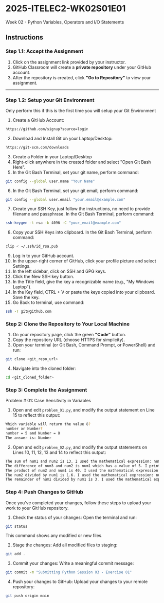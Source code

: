 # 2025-ITELEC2-WK02S01E01
Week 02 - Python Variables, Operators and I/O Statements

## **Instructions**

### **Step 1.1: Accept the Assignment**

1. Click on the assignment link provided by your instructor.
2. GitHub Classroom will create a **private repository** under your GitHub account.
3. After the repository is created, click **"Go to Repository"** to view your assignment.

---

### **Step 1.2: Setup your Git Environment**
Only perform this if this is the first time you will setup your Git Environment

1. Create a GitHub Account:
```bash
https://github.com/signup?source=login
```
   
2. Download and Install Git on your Laptop/Desktop:
```bash
https://git-scm.com/downloads
```

3. Create a Folder in your Laptop/Desktop
4. Right-click anywhere in the created folder and select "Open Git Bash Here".
5. In the Git Bash Terminal, set your git name, perform command:
```bash
git config --global user.name "Your Name"
```

6. In the Git Bash Terminal, set your git email, perform command:
```bash
git config --global user.email "your.email@example.com"
```

7. Create your SSH Key, just follow the instructions, no need to provide filename and passphrase. In the Git Bash Terminal, perform command:
```bash
ssh-keygen -t rsa -b 4096 -C "your_email@example.com"
```

8. Copy your SSH Keys into clipboard. In the Git Bash Terminal, perform command:
```bash
clip < ~/.ssh/id_rsa.pub
```

9. Log in to your GitHub account.
10. In the upper-right corner of GitHub, click your profile picture and select Settings.
11. In the left sidebar, click on SSH and GPG keys.
12. Click the New SSH key button.
13. In the Title field, give the key a recognizable name (e.g., "My Windows Laptop").
14. In the Key field, CTRL + V or paste the keys copied into your clipboard. Save the key.
15. Go Back to terminal, use command:
```bash
ssh -T git@github.com
```

### **Step 2: Clone the Repository to Your Local Machine**

1. On your repository page, click the green **"Code"** button.
2. Copy the repository URL (choose HTTPS for simplicity).
3. Open your terminal (or Git Bash, Command Prompt, or PowerShell) and run:

```bash
git clone <git_repo_url>
```

4. Navigate into the cloned folder:

```bash
cd <git_cloned_folder>
```

### **Step 3: Complete the Assignment**

Problem # 01: Case Sensitivity in Variables
1. Open and edit `problem_01.py`, and modify the output statement on Line 15 to reflect this output:
```bash
Which variable will return the value 8?
number or Number?
number = 5 and Number = 8
The answer is: Number
```

2. Open and edit `problem_02.py`, and modify the output statements on Lines 10, 11, 12, 13 and 14 to reflect this output:
```bash
The sum of num1 and num2 is 13. I used the mathematical expression: num1 + num2or num2 + num1.
The difference of num3 and num2 is num1 which has a value of 5. I printed out the value of num1.
The product of num2 and num1 is 40. I used the mathematical expression: num2 * num1 or num1 * num2.
The num2 divided by num1 is 1.6. I used the mathematical expression: num2 / num1.
The remainder of num2 divided by num1 is 3. I used the mathematical expression: num2 % num1.
```
### **Step 4: Push Changes to GitHub**
Once you've completed your changes, follow these steps to upload your work to your GitHub repository.

1. Check the status of your changes:
Open the terminal and run:

```bash
git status
```
This command shows any modified or new files.

2. Stage the changes:
Add all modified files to staging:

```bash
git add .
```

3. Commit your changes:
Write a meaningful commit message:

```bash
git commit -m "Submitting Python Session 03 - Exercise 01"
```

4. Push your changes to GitHub:
Upload your changes to your remote repository:

```bash
git push origin main
```
